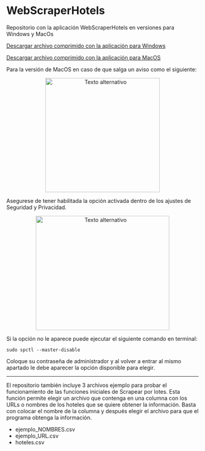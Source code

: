 # WebScraperHotels
Repositorio con la aplicación WebScraperHotels en versiones para Windows y MacOs

[Descargar archivo comprimido con la aplicación para Windows](https://drive.google.com/file/d/1DI4-eTEVmrAR7AI3Sjul_zvBnvCpzfJk/view?usp=sharing)


[Descargar archivo comprimido con la aplicación para MacOS](https://drive.google.com/file/d/1AsabyyMigc0ujBzEDRfZnqc9TOiwi2RR/view?usp=drive_link)

Para la versión de MacOS en caso de que salga un aviso como el siguiente:

<p align="center">
  <img src="https://github.com/AngelDann/WebScraperHotels/assets/135011459/2e13d4e4-7524-43d2-a406-42910598ca07" alt="Texto alternativo" width="300" height="300">
</p>

Asegurese de tener habilitada la opción activada dentro de los ajustes de Seguridad y Privacidad.
<p align="center">
  <img src="https://github.com/AngelDann/WebScraperHotels/assets/135011459/fd64ed94-1d9c-48cb-817a-82f80b848d71" alt="Texto alternativo" width="350" height="300">
</p>

Si la opción no le aparece puede ejecutar el siguiente comando en terminal:

```sudo spctl --master-disable```

Coloque su contraseña de administrador y al volver a entrar al mismo apartado le debe aparecer la opción disponible para elegir.

---

El repositorio también incluye 3 archivos ejemplo para probar el funcionamiento de las funciones iniciales de Scrapear por lotes. Esta función permite elegir un archivo que contenga en una columna con los URLs o nombres de los hoteles que se quiere obtener la información. 
Basta con colocar el nombre de la columna y después elegir el archivo para que el programa obtenga la información.

- ejemplo_NOMBRES.csv
- ejemplo_URL.csv
- hoteles.csv
